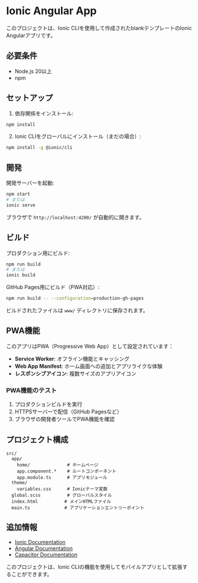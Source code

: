 # Ionic Angular App

このプロジェクトは、Ionic CLIを使用して作成されたblankテンプレートのIonic Angularアプリです。

## 必要条件

- Node.js 20以上
- npm

## セットアップ

1. 依存関係をインストール:
```bash
npm install
```

2. Ionic CLIをグローバルにインストール（まだの場合）:
```bash
npm install -g @ionic/cli
```

## 開発

開発サーバーを起動:
```bash
npm start
# または
ionic serve
```

ブラウザで `http://localhost:4200/` が自動的に開きます。

## ビルド

プロダクション用にビルド:
```bash
npm run build
# または
ionic build
```

GitHub Pages用にビルド（PWA対応）:
```bash
npm run build -- --configuration=production-gh-pages
```

ビルドされたファイルは `www/` ディレクトリに保存されます。

## PWA機能

このアプリはPWA（Progressive Web App）として設定されています：

- **Service Worker**: オフライン機能とキャッシング
- **Web App Manifest**: ホーム画面への追加とアプリライクな体験
- **レスポンシブアイコン**: 複数サイズのアプリアイコン

### PWA機能のテスト

1. プロダクションビルドを実行
2. HTTPSサーバーで配信（GitHub Pagesなど）
3. ブラウザの開発者ツールでPWA機能を確認

## プロジェクト構成

```
src/
  app/
    home/              # ホームページ
    app.component.*    # ルートコンポーネント
    app.module.ts      # アプリモジュール
  theme/
    variables.css      # Ionicテーマ変数
  global.scss          # グローバルスタイル
  index.html          # メインHTMLファイル
  main.ts             # アプリケーションエントリーポイント
```

## 追加情報

- [Ionic Documentation](https://ionicframework.com/docs)
- [Angular Documentation](https://angular.io/docs)
- [Capacitor Documentation](https://capacitorjs.com/docs)

このプロジェクトは、Ionic CLIの機能を使用してモバイルアプリとして拡張することができます。